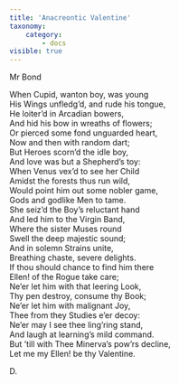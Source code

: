 ```yaml
---
title: 'Anacreontic Valentine'
taxonomy:
    category:
        - docs
visible: true
---
```


<div class="author">Mr Bond</div>

When Cupid, wanton boy, was young  
His Wings unfledg’d, and rude his tongue,  
He loiter’d in Arcadian bowers,  
And hid his bow in wreaths of flowers;  
Or pierced some fond unguarded heart,  
<span data-tippy="With now and then a random dart" class="green">Now and then with random dart</span>;  
But Heroes scorn’d the idle boy,  
And love was but a Shepherd’s toy:  
When Venus vex’d to see her Child  
Amidst the forests thus run wild,  
Would point him out some nobler game,  
Gods and godlike Men to tame.  
She seiz’d the Boy’s reluctant hand  
And led him to the Virgin Band,  
Where the sister Muses round  
Swell the deep majestic sound;  
And in solemn Strains unite,  
Breathing chaste, severe delights.  
If thou should chance to find him there  
Ellen! of the Rogue take care;  
Ne’er let him with that leering Look,  
Thy pen destroy, consume thy Book;  
Ne’er let him with malignant Joy,  
Thee from they Studies e’er decoy:  
Ne’er may I see thee ling’ring stand,  
And laugh at learning’s mild command.  
But ’till with Thee Minerva’s pow’rs decline,  
Let me my Ellen! be thy Valentine.  
  
D.  